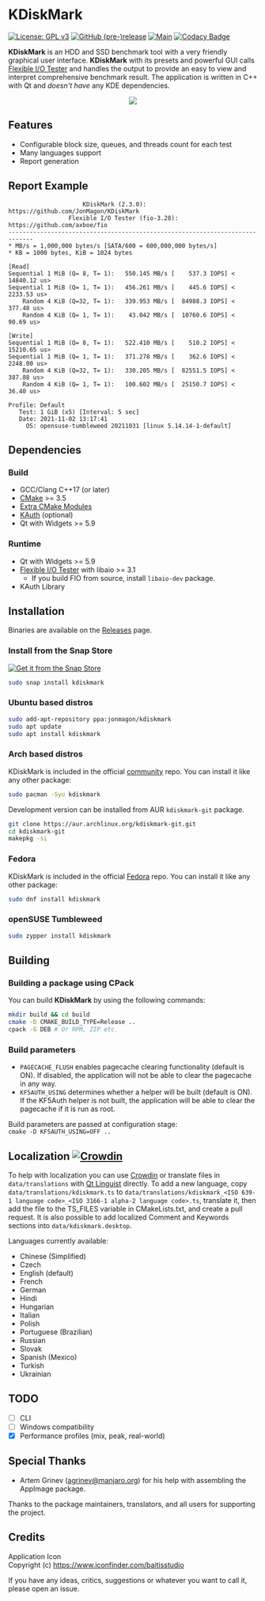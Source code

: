# KDiskMark
[![License: GPL v3](https://img.shields.io/badge/License-GPLv3-orange.svg)](https://www.gnu.org/licenses/gpl-3.0)
[![GitHub (pre-)release](https://img.shields.io/github/release/JonMagon/KDiskMark/all.svg)](https://github.com/JonMagon/KDiskMark/releases)
[![Main](https://github.com/JonMagon/KDiskMark/actions/workflows/main.yml/badge.svg)](https://github.com/JonMagon/KDiskMark/actions/workflows/main.yml)
[![Codacy Badge](https://api.codacy.com/project/badge/Grade/d4457b2f0d2947be95414218e37ce19f)](https://app.codacy.com/manual/JonMagon/KDiskMark?utm_source=github.com&utm_medium=referral&utm_content=JonMagon/KDiskMark&utm_campaign=Badge_Grade_Dashboard)

**KDiskMark** is an HDD and SSD benchmark tool with a very friendly graphical user interface. **KDiskMark** with its presets and powerful GUI calls [Flexible I/O Tester](https://github.com/axboe/fio) and handles the output to provide an easy to view and interpret comprehensive benchmark result. The application is written in C++ with Qt and *doesn't have* any KDE dependencies.

<p align="center">
   <img src="https://raw.githubusercontent.com/JonMagon/KDiskMark/master/assets/images/kdiskmark.png"/>
</p>

## Features
* Configurable block size, queues, and threads count for each test
* Many languages support
* Report generation

## Report Example
```
                     KDiskMark (2.3.0): https://github.com/JonMagon/KDiskMark
                 Flexible I/O Tester (fio-3.28): https://github.com/axboe/fio
-----------------------------------------------------------------------------
* MB/s = 1,000,000 bytes/s [SATA/600 = 600,000,000 bytes/s]
* KB = 1000 bytes, KiB = 1024 bytes

[Read]
Sequential 1 MiB (Q= 8, T= 1):   550.145 MB/s [    537.3 IOPS] < 14840.12 us>
Sequential 1 MiB (Q= 1, T= 1):   456.261 MB/s [    445.6 IOPS] <  2233.53 us>
    Random 4 KiB (Q=32, T= 1):   339.953 MB/s [  84988.3 IOPS] <   377.48 us>
    Random 4 KiB (Q= 1, T= 1):    43.042 MB/s [  10760.6 IOPS] <    90.69 us>

[Write]
Sequential 1 MiB (Q= 8, T= 1):   522.410 MB/s [    510.2 IOPS] < 15210.65 us>
Sequential 1 MiB (Q= 1, T= 1):   371.278 MB/s [    362.6 IOPS] <  2248.00 us>
    Random 4 KiB (Q=32, T= 1):   330.205 MB/s [  82551.5 IOPS] <   387.88 us>
    Random 4 KiB (Q= 1, T= 1):   100.602 MB/s [  25150.7 IOPS] <    36.40 us>

Profile: Default
   Test: 1 GiB (x5) [Interval: 5 sec]
   Date: 2021-11-02 13:17:41
     OS: opensuse-tumbleweed 20211031 [linux 5.14.14-1-default]
```

## Dependencies
### Build
* GCC/Clang C++17 (or later)
* [CMake](https://cmake.org/) >= 3.5
* [Extra CMake Modules](https://github.com/KDE/extra-cmake-modules)
* [KAuth](https://github.com/KDE/kauth) (optional)
* Qt with Widgets >= 5.9
### Runtime
* Qt with Widgets >= 5.9
* [Flexible I/O Tester](https://github.com/axboe/fio) with libaio >= 3.1
    * If you build FIO from source, install `libaio-dev` package.
* KAuth Library

## Installation
Binaries are available on the [Releases](https://github.com/JonMagon/KDiskMark/releases/latest) page. 

### Install from the Snap Store
[![Get it from the Snap Store](https://snapcraft.io/static/images/badges/en/snap-store-white.svg)](https://snapcraft.io/kdiskmark)
```bash
sudo snap install kdiskmark
````

### Ubuntu based distros
```bash
sudo add-apt-repository ppa:jonmagon/kdiskmark
sudo apt update
sudo apt install kdiskmark
```

### Arch based distros

KDiskMark is included in the official [community](https://www.archlinux.org/packages/community/x86_64/kdiskmark/) repo. You can install it like any other package:
```bash
sudo pacman -Syu kdiskmark
```

Development version can be installed from AUR `kdiskmark-git` package.
```bash
git clone https://aur.archlinux.org/kdiskmark-git.git
cd kdiskmark-git
makepkg -si
```

### Fedora

KDiskMark is included in the official [Fedora](https://src.fedoraproject.org/rpms/kdiskmark/) repo. You can install it like any other package:
```bash
sudo dnf install kdiskmark
```

### openSUSE Tumbleweed

```bash
sudo zypper install kdiskmark
```

## Building
### Building a package using CPack
You can build **KDiskMark** by using the following commands:

```bash
mkdir build && cd build
cmake -D CMAKE_BUILD_TYPE=Release ..
cpack -G DEB # Or RPM, ZIP etc.
```

### Build parameters
* `PAGECACHE_FLUSH` enables pagecache clearing functionality (default is ON). If disabled, the application will not be able to clear the pagecache in any way.
* `KF5AUTH_USING` determines whether a helper will be built (default is ON). If the KF5Auth helper is not built, the application will be able to clear the pagecache if it is run as root.

Build parameters are passed at configuration stage:  
`cmake -D KF5AUTH_USING=OFF ..`

## Localization [![Crowdin](https://badges.crowdin.net/kdiskmark/localized.svg)](https://crowdin.com/project/kdiskmark)
To help with localization you can use [Crowdin](https://crowdin.com/project/kdiskmark) or translate files in `data/translations` with [Qt Linguist](https://doc.qt.io/Qt-5/linguist-translators.html) directly. To add a new language, copy `data/translations/kdiskmark.ts` to `data/translations/kdiskmark_<ISO 639-1 language code>_<ISO 3166-1 alpha-2 language code>.ts`, translate it, then add the file to the TS_FILES variable in CMakeLists.txt, and create a pull request. It is also possible to add localized Comment and Keywords sections into `data/kdiskmark.desktop`.

Languages currently available:
* Chinese (Simplified)
* Czech
* English (default)
* French
* German
* Hindi
* Hungarian
* Italian
* Polish
* Portuguese (Brazilian)
* Russian
* Slovak
* Spanish (Mexico)
* Turkish
* Ukrainian

## TODO
- [ ] CLI
- [ ] Windows compatibility
- [x] Performance profiles (mix, peak, real-world)

## Special Thanks
* Artem Grinev (<agrinev@manjaro.org>) for his help with assembling the AppImage package.

Thanks to the package maintainers, translators, and all users for supporting the project.

## Credits
Application Icon  
Copyright (c) https://www.iconfinder.com/baitisstudio

If you have any ideas, critics, suggestions or whatever you want to call it, please open an issue.
